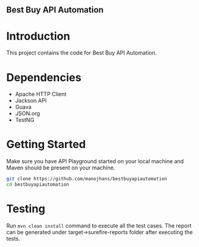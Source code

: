 ## Best Buy API Automation

# Introduction
This project contains the code for Best Buy API Automation.

# Dependencies
* Apache HTTP Client 
* Jackson API
* Guava
* JSON.org
* TestNG

# Getting Started
Make sure you have API Playground started on your local machine and Maven should be present on your machine.

```bash
git clone https://github.com/manojhans/bestbuyapiautomation
cd bestbuyapiautomation
```

# Testing
Run ```mvn clean install``` command to execute all the test cases. The report can be generated under target->surefire-reports folder after executing the tests.
